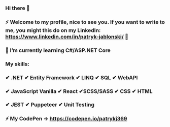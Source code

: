 ### Hi there 👋
### ⚡ Welcome to my profile, nice to see you. If you want to write to me, you might this do on my LinkedIn: https://www.linkedin.com/in/patryk-jablonski/ 💬
### 🌱 I’m currently learning C#/ASP.NET Core
### My skills:
### ✔ .NET ✔ Entity Framework ✔ LINQ ✔ SQL ✔ WebAPI
### ✔ JavaScript Vanilla ✔ React ✔SCSS/SASS ✔ CSS ✔ HTML
### ✔ JEST ✔ Puppeteer ✔ Unit Testing 

### ⚡ My CodePen -> https://codepen.io/patrykj369
 
<!--
**patrykj369/patrykj369** is a ✨ _special_ ✨ repository because its `README.md` (this file) appears on your GitHub profil

Here are some ideas to get you started:
- 🔭 I’m currently working on ...
- 🌱 I’m currently learning ...
- 👯 I’m looking to collaborate on ...
- 🤔 I’m looking for help with ...
- 💬 Ask me about ...
- 📫 How to reach me: ...
- 😄 Pronouns: ...
- ⚡ Fun fact: ...
-->
